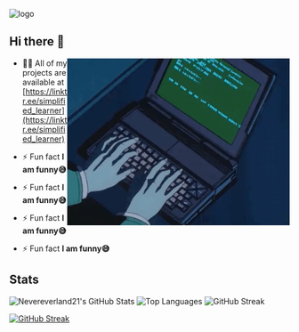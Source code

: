 ![logo](images/logoGithub.png)


## Hi there 👋

<img align="right" alt="coding" width="400" src="images/info2.gif">

- 👨‍💻 All of my projects are available at [https://linktr.ee/simplified_learner](https://linktr.ee/simplified_learner)

- ⚡ Fun fact **I am funny😅**

- ⚡ Fun fact **I am funny😅**

- ⚡ Fun fact **I am funny😅**

- ⚡ Fun fact **I am funny😅**

## Stats
<p align="left">
  <img src="https://github-readme-stats.vercel.app/api?username=Nevereverland21&theme=radical&hide_border=false&include_all_commits=true&count_private=true" alt="Nevereverland21's GitHub Stats" />
  <img src="https://github-readme-stats.vercel.app/api/top-langs/?username=Nevereverland21&layout=compact&theme=radical&hide_border=false" alt="Top Languages" />
  <img src="[https://github-readme-streak-stats.herokuapp.com/?user=Nevereverland21&theme=radical&hide_border=false](https://github-readme-streak-stats.herokuapp.com/?user=Nevereverland21&theme=radical&hide_border=false)" alt="GitHub Streak" />
</p>
<a href="https://git.io/streak-stats"><img src="https://streak-stats.demolab.com?user=Nevereverland21&theme=radical&hide_border=false" alt="GitHub Streak" /></a>
